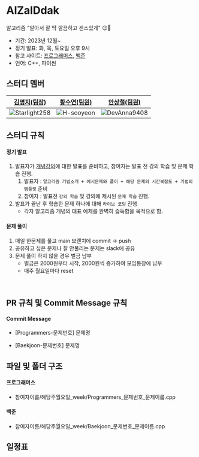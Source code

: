 # AlZalDdak
알고리즘 "알아서 잘 딱 깔끔하고 센스있게" 😉📝

- 기간: 2023년 12월~
- 정기 발표: 화, 목, 토요일 오후 9시
- 참고 사이트: [프로그래머스](https://programmers.co.kr/learn/challenges), [백준](https://www.acmicpc.net/)
- 언어: C++, 파이썬

## 스터디 멤버

|                                     [김명지(팀장)](https://github.com/Starlight258)                                    |                          [황수연(팀원)](https://github.com/H-sooyeon)                                        |                               [안상철(팀원)](https://github.com/DevAnna9408)                                                         |
| :--------------------------------------------------------------------------------------------------------------------: | :-----------------------------------------------------------------------------------------------------------------: | :----------------------------------------------------------------------------------------------------------------: |
| ![Starlight258](https://github.com/Alzalddak/AlZalDdak/assets/78211281/fabaae0c-6295-4bff-b7b8-5a12f43d9be4)            |   ![H-sooyeon](https://github.com/Alzalddak/AlZalDdak/assets/78211281/32305973-685d-488a-a978-33cf08a7fbc0) |  ![DevAnna9408](https://github.com/Alzalddak/AlZalDdak/assets/78211281/a035efbc-931e-4593-9d99-779bb5254cf1)

## 스터디 규칙 

#### 정기 발표

1. 발표자가 [개념강의](https://www.youtube.com/watch?v=2zjoKjt97vQ&list=PLRx0vPvlEmdAghTr5mXQxGpHjWqSz0dgC&index=2)에 대한 발표를 준비하고, 참여자는 발표 전 강의 학습 및 문제 학습 진행.
   1. 발표자 : `알고리즘 기법소개 + 예시문제와 풀이 + 해당 문제의 시간복잡도 + 기법의 템플릿` 준비
   2. 참여자 : 발표전 `강의 학습` 및 강의에 제시된 `문제 학습` 진행.
2. 발표가 끝난 후 학습한 문제 하나에 대해 `라이브 코딩` 진행
   - 각자 알고리즘 개념의 대표 예제를 완벽히 습득함을 목적으로 함.

#### 문제 풀이

1. 매일 한문제를 풀고 main 브랜치에 commit -> push
2. 공유하고 싶은 문제나 잘 안풀리는 문제는 slack에 공유
3. 문제 풀이 하지 않을 경우 벌금 납부
   -  벌금은 2000원부터 시작, 2000원씩 증가하여 모임통장에 납부
   -  매주 월요일마다 reset

<br/>

## PR 규칙 및 Commit Message 규칙

#### Commit Message

- [Programmers-문제번호] 문제명

- [Baekjoon-문제번호] 문제명

## 파일 및 폴더 구조

#### 프로그래머스

- 참여자이름/해당주월요일_week/Programmers_문제번호_문제이름.cpp

#### 백준

- 참여자이름/해당주월요일_week/Baekjoon_문제번호_문제이름.cpp

## 일정표
